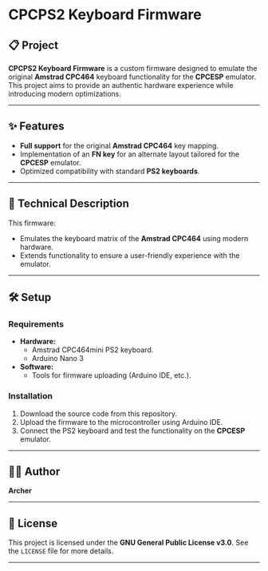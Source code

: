 # CPCPS2 Keyboard Firmware

## 📋 Project
**CPCPS2 Keyboard Firmware** is a custom firmware designed to emulate the original **Amstrad CPC464** keyboard functionality for the **CPCESP** emulator. This project aims to provide an authentic hardware experience while introducing modern optimizations.

---

## ✨ Features
- **Full support** for the original **Amstrad CPC464** key mapping.
- Implementation of an **FN key** for an alternate layout tailored for the **CPCESP** emulator.
- Optimized compatibility with standard **PS2 keyboards**.

---

## 🚀 Technical Description
This firmware:
- Emulates the keyboard matrix of the **Amstrad CPC464** using modern hardware.
- Extends functionality to ensure a user-friendly experience with the emulator.

---

## 🛠️ Setup
### Requirements
- **Hardware:** 
  - Amstrad CPC464mini PS2 keyboard.
  - Arduino Nano 3
- **Software:**
  - Tools for firmware uploading (Arduino IDE, etc.).

### Installation
1. Download the source code from this repository.
2. Upload the firmware to the microcontroller using Arduino IDE.
3. Connect the PS2 keyboard and test the functionality on the **CPCESP** emulator.

---

## 🧑‍💻 Author
**Archer**

---

## 📜 License
This project is licensed under the **GNU General Public License v3.0**. See the `LICENSE` file for more details.

---
